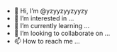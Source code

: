 - 👋 Hi, I’m @yzyyzyyzyyzy
- 👀 I’m interested in ...
- 🌱 I’m currently learning ...
- 💞️ I’m looking to collaborate on ...
- 📫 How to reach me ...

<!---
yzyyzyyzyyzy/yzyyzyyzyyzy is a ✨ special ✨ repository because its `README.md` (this file) appears on your GitHub profile.
You can click the Preview link to take a look at your changes.
--->
